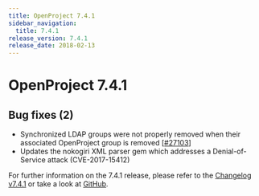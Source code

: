```yaml
---
title: OpenProject 7.4.1
sidebar_navigation:
  title: 7.4.1
release_version: 7.4.1
release_date: 2018-02-13
---
```


# OpenProject 7.4.1

## Bug fixes (2)

  - Synchronized LDAP groups were not properly removed when their
    associated OpenProject group is removed
    \[[#27103](https://community.openproject.org/wp/27103)\]
  - Updates the nokogiri XML parser gem which addresses a
    Denial-of-Service attack (CVE-2017-15412)

For further information on the 7.4.1 release, please refer to
the [Changelog v7.4.1](https://community.openproject.org/versions/855) 
or take a look at
[GitHub](https://github.com/opf/openproject/tree/v7.4.1).


